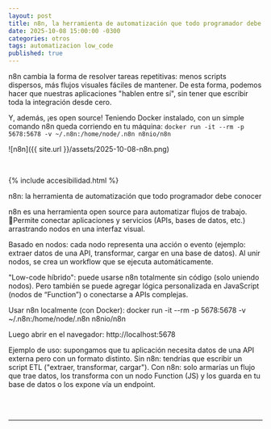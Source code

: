 ```yaml
---
layout: post
title: n8n, la herramienta de automatización que todo programador debe conocer
date: 2025-10-08 15:00:00 -0300
categories: otros
tags: automatizacion low_code
published: true
---
```


n8n cambia la forma de resolver tareas repetitivas: menos scripts dispersos, más flujos visuales fáciles de mantener. De esta forma, podemos hacer que nuestras aplicaciones "hablen entre sí", sin tener que escribir toda la integración desde cero.

Y, además, ¡es open source! Teniendo Docker instalado, con un simple comando n8n queda corriendo en tu máquina: `docker run -it --rm -p 5678:5678 -v ~/.n8n:/home/node/.n8n n8nio/n8n`

![n8n]({{ site.url }}/assets/2025-10-08-n8n.png)


&nbsp;

{% include accesibilidad.html %}

n8n: la herramienta de automatización que todo programador debe conocer

n8n es una herramienta open source para automatizar flujos de trabajo. Permite conectar aplicaciones y servicios (APIs, bases de datos, etc.) arrastrando nodos en una interfaz visual.

Basado en nodos: cada nodo representa una acción o evento (ejemplo: extraer datos de una API, transformar, cargar en una base de datos). Al unir nodos, se crea un workflow que se ejecuta automáticamente.

"Low-code híbrido": puede usarse n8n totalmente sin código (solo uniendo nodos). Pero también se puede agregar lógica personalizada en JavaScript (nodos de “Function”) o conectarse a APIs complejas.

Usar n8n localmente (con Docker): docker run -it --rm -p 5678:5678 -v ~/.n8n:/home/node/.n8n n8nio/n8n

Luego abrir en el navegador: http://localhost:5678

Ejemplo de uso: supongamos que tu aplicación necesita datos de una API externa pero con un formato distinto. Sin n8n: tendrías que escribir un script ETL ("extraer, transformar, cargar"). Con n8n: solo armarías un flujo que trae datos, los transforma con un nodo Function (JS) y los guarda en tu base de datos o los expone vía un endpoint.

</div></details>
<br />&nbsp;
<hr />
